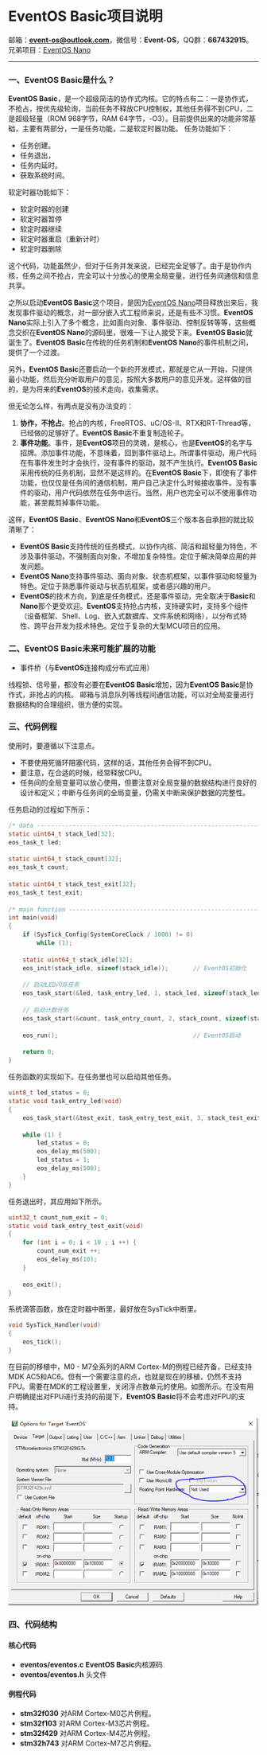 # EventOS Basic项目说明

邮箱：**event-os@outlook.com**，微信号：**Event-OS**，QQ群：**667432915**。兄弟项目：[EventOS Nano](https://gitee.com/event-os/eventos-nano.git)

-------
### 一、EventOS Basic是什么？
**EventOS Basic**，是一个超级简洁的协作式内核。它的特点有二：一是协作式，不抢占，按优先级轮询，当前任务不释放CPU控制权，其他任务得不到CPU，二是超级轻量（ROM 968字节，RAM 64字节，-O3）。目前提供出来的功能非常基础，主要有两部分，一是任务功能，二是软定时器功能。
任务功能如下：
+ 任务创建。
+ 任务退出，
+ 任务内延时。
+ 获取系统时间。

软定时器功能如下：
+ 软定时器的创建
+ 软定时器暂停
+ 软定时器继续
+ 软定时器重启（重新计时）
+ 软定时器删除

这个代码，功能虽然少，但对于任务并发来说，已经完全足够了。由于是协作内核，任务之间不抢占，完全可以十分放心的使用全局变量，进行任务间通信和信息共享。

之所以启动**EventOS Basic**这个项目，是因为[EventOS Nano](https://gitee.com/event-os/eventos-nano.git)项目释放出来后，我发现事件驱动的概念，对一部分嵌入式工程师来说，还是有些不习惯。**EventOS Nano**实际上引入了多个概念，比如面向对象、事件驱动、控制反转等等，这些概念交织在**EventOS Nano**的源码里，很难一下让人接受下来。**EventOS Basic**就诞生了。**EventOS Basic**在传统的任务机制和**EventOS Nano**的事件机制之间，提供了一个过渡。

另外，**EventOS Basic**还要启动一个新的开发模式，那就是它从一开始，只提供最小功能，然后充分听取用户的意见，按照大多数用户的意见开发。这样做的目的，是为将来的**EventOS**的技术走向，收集需求。

但无论怎么样，有两点是没有办法变的：
1. **协作，不抢占**。抢占的内核，FreeRTOS、uC/OS-II、RTX和RT-Thread等，已经做的足够好了。**EventOS Basic**不重复制造轮子。
1. **事件功能**。事件，是**EventOS**项目的灵魂，是核心，也是**EventOS**的名字与招牌。添加事件功能，不意味着，回到事件驱动上。所谓事件驱动，用户代码在有事件发生时才会执行，没有事件的驱动，就不产生执行。**EventOS Basic**采用传统的任务机制，显然不是这样的。在**EventOS Basic**下，即使有了事件功能，也仅仅是任务间的通信机制，用户自己决定什么时候接收事件。没有事件的驱动，用户代码依然在任务中运行。当然，用户也完全可以不使用事件功能，甚至裁剪掉事件功能。

这样，**EventOS Basic**、**EventOS Nano**和**EventOS**三个版本各自承担的就比较清晰了：
+ **EventOS Basic**支持传统的任务模式，以协作内核、简洁和超轻量为特色，不涉及事件驱动，不强制面向对象，不增加复杂特性。定位于解决简单应用的并发问题。
+ **EventOS Nano**支持事件驱动、面向对象、状态机框架，以事件驱动和轻量为特色。定位于熟悉事件驱动与状态机框架，或者感兴趣的用户。
+ **EventOS**的技术方向，到底是任务模式，还是事件驱动，完全取决于**Basic**和**Nano**那个更受欢迎。**EventOS**支持抢占内核，支持硬实时，支持多个组件（设备框架、Shell、Log、嵌入式数据库、文件系统和网络），以分布式特性、跨平台开发为技术特色。定位于复杂的大型MCU项目的应用。

### 二、EventOS Basic未来可能扩展的功能
+ 事件桥（与**EventOS**连接构成分布式应用）

线程锁、信号量，都没有必要在**EventOS Basic**增加，因为**EventOS Basic**是协作式，非抢占的内核。
邮箱与消息队列等线程间通信功能，可以对全局变量进行数据结构的合理组织，很方便的实现。

### 三、代码例程

使用时，要遵循以下注意点。
+ 不要使用死循环阻塞代码，这样的话，其他任务会得不到CPU。
+ 要注意，在合适的时候，经常释放CPU。
+ 任务间的全局变量可以放心使用，但要注意对全局变量的数据结构进行良好的设计和定义；中断与任务间的全局变量，仍需关中断来保护数据的完整性。

任务启动的过程如下所示：
``` C
/* data --------------------------------------------------------------------- */
static uint64_t stack_led[32];
eos_task_t led;

static uint64_t stack_count[32];
eos_task_t count;

static uint64_t stack_test_exit[32];
eos_task_t test_exit;

/* main function ------------------------------------------------------------ */
int main(void)
{
    if (SysTick_Config(SystemCoreClock / 1000) != 0)
        while (1);
    
    static uint64_t stack_idle[32];
    eos_init(stack_idle, sizeof(stack_idle));       // EventOS初始化
    
    // 启动LED闪烁任务
    eos_task_start(&led, task_entry_led, 1, stack_led, sizeof(stack_led));

    // 启动计数任务
    eos_task_start(&count, task_entry_count, 2, stack_count, sizeof(stack_count));

    eos_run();                                      // EventOS启动

    return 0;
}
```

任务函数的实现如下。在任务里也可以启动其他任务。
``` C
uint8_t led_status = 0;
static void task_entry_led(void)
{
    eos_task_start(&test_exit, task_entry_test_exit, 3, stack_test_exit, sizeof(stack_test_exit));
    
    while (1) {
        led_status = 0;
        eos_delay_ms(500);
        led_status = 1;
        eos_delay_ms(500);
    }
}
```

任务退出时，其应用如下所示。
``` C
uint32_t count_num_exit = 0;
static void task_entry_test_exit(void)
{
    for (int i = 0; i < 10 ; i ++) {
        count_num_exit ++;
        eos_delay_ms(10);
    }
    
    eos_exit();
}
```

系统滴答函数，放在定时器中断里，最好放在SysTick中断里。
``` C
void SysTick_Handler(void)
{
    eos_tick();
}
```

在目前的移植中，M0 - M7全系列的ARM Cortex-M的例程已经齐备，已经支持MDK AC5和AC6。但有一个需要注意的点，也就是现在的移植，仍然不支持FPU。需要在MDK的工程设置里，关闭浮点数单元的使用。如图所示。在没有用户明确提出对FPU进行支持的前提下，**EventOS Basic**将不会考虑对FPU的支持。

![avatar](/documentation/fpu_disable.png)

### 四、代码结构
#### **核心代码**
+ **eventos/eventos.c** **EventOS Basic**内核源码
+ **eventos/eventos.h** 头文件

#### **例程代码**
+ **stm32f030** 对ARM Cortex-M0芯片例程。
+ **stm32f103** 对ARM Cortex-M3芯片例程。
+ **stm32f429** 对ARM Cortex-M4芯片例程。
+ **stm32h743** 对ARM Cortex-M7芯片例程。
